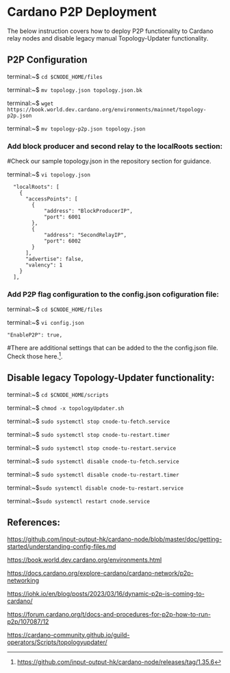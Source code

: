 # Cardano P2P Deployment

The below instruction covers how to deploy P2P functionality to Cardano relay nodes and disable legacy manual Topology-Updater functionality.

## P2P Configuration

terminal:~$ `cd $CNODE_HOME/files`

terminal:~$ `mv topology.json topology.json.bk`

terminal:~$ `wget https://book.world.dev.cardano.org/environments/mainnet/topology-p2p.json`

terminal:~$ `mv topology-p2p.json topology.json`

### Add block producer and second relay to the localRoots section:

#Check our sample topology.json in the repository section for guidance.

terminal:~$ `vi topology.json`

```
  "localRoots": [
    {
      "accessPoints": [
        {
            "address": "BlockProducerIP",
            "port": 6001
        },
        {
            "address": "SecondRelayIP",
            "port": 6002
        }
      ],
      "advertise": false,
      "valency": 1
    }
  ],
  ```

### Add P2P flag configuration to the config.json cofiguration file:

terminal:~$ `cd $CNODE_HOME/files`

terminal:~$ `vi config.json`

`"EnableP2P": true,`

#There are additional settings that can be added to the the config.json file. Check those here.[^1].

## Disable legacy Topology-Updater functionality:

terminal:~$ `cd $CNODE_HOME/scripts`

terminal:~$ `chmod -x topologyUpdater.sh`

terminal:~$ `sudo systemctl stop cnode-tu-fetch.service`

terminal:~$ `sudo systemctl stop cnode-tu-restart.timer`

terminal:~$ `sudo systemctl stop cnode-tu-restart.service`

terminal:~$ `sudo systemctl disable cnode-tu-fetch.service`

terminal:~$ `sudo systemctl disable cnode-tu-restart.timer`

terminal:~$`sudo systemctl disable cnode-tu-restart.service`

terminal:~$`sudo systemctl restart cnode.service`

## References:

[^1]: https://github.com/input-output-hk/cardano-node/releases/tag/1.35.6

https://github.com/input-output-hk/cardano-node/blob/master/doc/getting-started/understanding-config-files.md

https://book.world.dev.cardano.org/environments.html

https://docs.cardano.org/explore-cardano/cardano-network/p2p-networking

https://iohk.io/en/blog/posts/2023/03/16/dynamic-p2p-is-coming-to-cardano/

https://forum.cardano.org/t/docs-and-procedures-for-p2p-how-to-run-p2p/107087/12

https://cardano-community.github.io/guild-operators/Scripts/topologyupdater/
